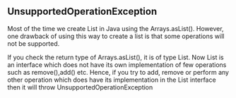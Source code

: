 ## UnsupportedOperationException

Most of the time we create List in Java using the Arrays.asList().
However, one drawback of using this way to create a list is that some operations will not be supported.

If you check the return type of Arrays.asList(), it is of type List.
Now List is an interface which does not have its own implementation of few operations such as remove(),add() etc.
Hence, if you try to add, remove or perform any other operation which does have its implementation in the List interface
then it will throw UnsupportedOperationException